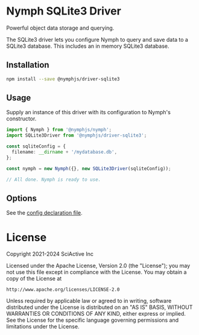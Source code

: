 # Nymph SQLite3 Driver

Powerful object data storage and querying.

The SQLite3 driver lets you configure Nymph to query and save data to a SQLite3 database. This includes an in memory SQLite3 database.

## Installation

```sh
npm install --save @nymphjs/driver-sqlite3
```

## Usage

Supply an instance of this driver with its configuration to Nymph's constructor.

```ts
import { Nymph } from '@nymphjs/nymph';
import SQLite3Driver from '@nymphjs/driver-sqlite3';

const sqliteConfig = {
  filename: __dirname + '/mydatabase.db',
};

const nymph = new Nymph({}, new SQLite3Driver(sqliteConfig));

// All done. Nymph is ready to use.
```

## Options

See the [config declaration file](src/conf/d.ts).

# License

Copyright 2021-2024 SciActive Inc

Licensed under the Apache License, Version 2.0 (the "License");
you may not use this file except in compliance with the License.
You may obtain a copy of the License at

    http://www.apache.org/licenses/LICENSE-2.0

Unless required by applicable law or agreed to in writing, software
distributed under the License is distributed on an "AS IS" BASIS,
WITHOUT WARRANTIES OR CONDITIONS OF ANY KIND, either express or implied.
See the License for the specific language governing permissions and
limitations under the License.
